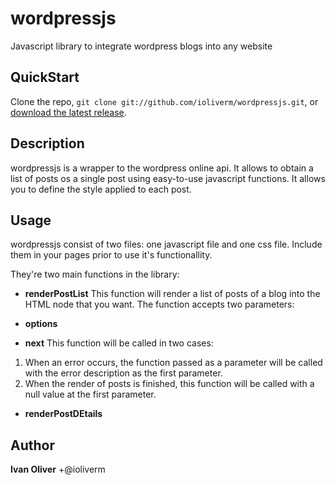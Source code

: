 wordpressjs
===========

Javascript library to integrate wordpress blogs into any website

QuickStart
----------

Clone the repo, `git clone git://github.com/ioliverm/wordpressjs.git`, or [download the latest release](https://ioliverm/wordpressjs/zipball/master).

Description
-----------

wordpressjs is a wrapper to the wordpress online api. It allows to obtain a list of posts os a single post using easy-to-use javascript functions.
It allows you to define the style applied to each post.

Usage
-----

wordpressjs consist of two files: one javascript file and one css file. Include them in your pages prior to use it's functionallity.

They're two main functions in the library:

+ **renderPostList**
This function will render a list of posts of a blog into the HTML node that you want. The function accepts two parameters:

+ **options**
+ **next**
This function will be called in two cases:

1) When an error occurs, the function passed as a parameter will be called with the error description as the first parameter.
2) When the render of posts is finished, this function will be called with a null value at the first parameter.


+ **renderPostDEtails**


Author
------

**Ivan Oliver**
+@ioliverm